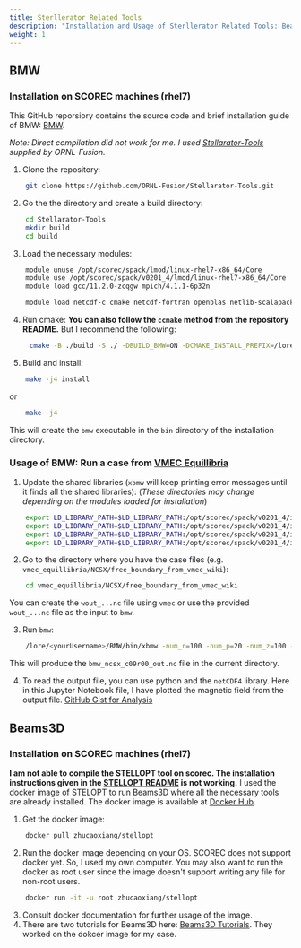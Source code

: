 ```yaml
---
title: Sterllerator Related Tools
description: "Installation and Usage of Sterllerator Related Tools: Beams3D, BMW"
weight: 1
---
```


## BMW
### Installation on SCOREC machines (rhel7)
This GitHub reporsiory contains the source code and brief installation guide of BMW: [BMW](https://github.com/ORNL-Fusion/BMW).

_Note: Direct compilation did not work for me. I used [Stellarator-Tools](https://github.com/ORNL-Fusion/Stellarator-Tools) supplied by ORNL-Fusion._

1. Clone the repository:
```bash
    git clone https://github.com/ORNL-Fusion/Stellarator-Tools.git
```
2. Go the the directory and create a build directory:
```bash
    cd Stellarator-Tools
    mkdir build
    cd build
```
3. Load the necessary modules:
```bash
    module unuse /opt/scorec/spack/lmod/linux-rhel7-x86_64/Core
    module use /opt/scorec/spack/v0201_4/lmod/linux-rhel7-x86_64/Core
    module load gcc/11.2.0-zcqgw mpich/4.1.1-6p32n

    module load netcdf-c cmake netcdf-fortran openblas netlib-scalapack
```
4. Run cmake: **You can also follow the `ccmake` method from the repository README.** But I recommend the following:
```bash
     cmake -B ./build -S ./ -DBUILD_BMW=ON -DCMAKE_INSTALL_PREFIX=/lore/<yourUsername>/BMW
```
5. Build and install:
```bash
    make -j4 install
```
or 
```bash
    make -j4
```
This will create the `bmw` executable in the `bin` directory of the installation directory.

### Usage of BMW: Run a case from [VMEC Equillibria](https://github.com/landreman/vmec_equilibria)

1. Update the shared libraries (`xbmw` will keep printing error messages until it finds all the
shared libraries): (_These directories may change depending on the modules loaded for installation_)
```bash
    export LD_LIBRARY_PATH=$LD_LIBRARY_PATH:/opt/scorec/spack/v0201_4/install/linux-rhel7-x86_64/gcc-11.2.0/openblas-0.3.23-4kpgzbwtvvnf4m4f6rqvyclh2khpfepb/lib
    export LD_LIBRARY_PATH=$LD_LIBRARY_PATH:/opt/scorec/spack/v0201_4/install/linux-rhel7-x86_64/gcc-11.2.0/netlib-scalapack-2.2.0-w3lmjdvbshpvqiihwxm2fygyjyzu275t/lib
    export LD_LIBRARY_PATH=$LD_LIBRARY_PATH:/opt/scorec/spack/v0201_4/install/linux-rhel7-x86_64/gcc-11.2.0/netcdf-c-4.9.2-hzgyaz36ol6aqb4o3ne3xjabccpxjlo4/lib
    export LD_LIBRARY_PATH=$LD_LIBRARY_PATH:/opt/scorec/spack/v0201_4/install/linux-rhel7-x86_64/gcc-11.2.0/netcdf-fortran-4.6.0-hwoxscrowy6gh75n5ypnlr3btfver36x/lib
```
2. Go to the directory where you have the case files (e.g. `vmec_equillibria/NCSX/free_boundary_from_vmec_wiki`):
```bash
    cd vmec_equillibria/NCSX/free_boundary_from_vmec_wiki
```
You can create the `wout_...nc` file using `vmec` or use the provided `wout_...nc` file as the input to `bmw`.

3. Run `bmw`:
```bash
    /lore/<yourUsername>/BMW/bin/xbmw -num_r=100 -num_p=20 -num_z=100 -rmax=1.5 -rmin=0.9 -zmax=0.5 -zmin=-0.5 -woutf=wout_ncsx_c09r00_free_birth.nc -outf=bmw_ncsx_c09r00_out.nc
```
This will produce the `bmw_ncsx_c09r00_out.nc` file in the current directory.

4. To read the output file, you can use python and the `netCDF4` library. Here in this Jupyter Notebook file, I have plotted the magnetic field from the output file. [GitHub Gist for Analysis](https://gist.github.com/Fuad-HH/fce7e3a7161920a0aaf1bec3825c5040)

## Beams3D
### Installation on SCOREC machines (rhel7)

**I am not able to compile the STELLOPT tool on scorec. The installation instructions given in the [STELLOPT README](https://github.com/PrincetonUniversity/STELLOPT) is not working.**
I used the docker image of STELOPT to run Beams3D where all the necessary tools are already installed. The docker image is available at [Docker Hub](https://hub.docker.com/r/zhucaoxiang/stellopt).

1. Get the docker image:
```bash
    docker pull zhucaoxiang/stellopt
```
2. Run the docker image depending on your OS. SCOREC does not support docker yet. So, I used my own computer. You may also want to run the docker as root user since the image doesn't support writing any file for non-root users.
```bash
    docker run -it -u root zhucaoxiang/stellopt
```
3. Consult docker documentation for further usage of the image.
4. There are two tutorials for Beams3D here: [Beams3D Tutorials](https://princetonuniversity.github.io/STELLOPT/BEAMS3D#tutorials). They worked on the dokcer image for my case.